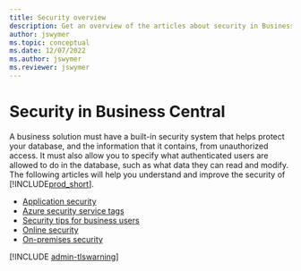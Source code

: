 ```yaml
---
title: Security overview
description: Get an overview of the articles about security in Business Central, so that you can configure your solution.
author: jswymer
ms.topic: conceptual
ms.date: 12/07/2022
ms.author: jswymer
ms.reviewer: jswymer
---
```


# Security in Business Central

A business solution must have a built-in security system that helps protect your database, and the information that it contains, from unauthorized access. It must also allow you to specify what authenticated users are allowed to do in the database, such as what data they can read and modify. The following articles will help you understand and improve the security of [!INCLUDE[prod_short](../developer/includes/prod_short.md)].

- [Application security](security-application.md)  
- [Azure security service tags](security-service-tags.md)  
- [Security tips for business users](security-users.md)  
- [Online security](security-online.md)  
- [On-premises security](security-onpremises.md)  

[!INCLUDE [admin-tlswarning](../developer/includes/admin-tlswarning.md)]
